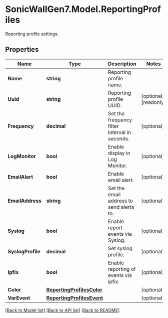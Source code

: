 # SonicWallGen7.Model.ReportingProfiles
Reporting profile settings.

## Properties

Name | Type | Description | Notes
------------ | ------------- | ------------- | -------------
**Name** | **string** | Reporting profile name. | 
**Uuid** | **string** | Reporting profile UUID. | [optional] [readonly] 
**Frequency** | **decimal** | Set the frequency filter interval in seconds. | [optional] 
**LogMonitor** | **bool** | Enable display in Log Monitor. | [optional] 
**EmailAlert** | **bool** | Enable email alert. | [optional] 
**EmailAddress** | **string** | Set the email address to send alerts to. | [optional] 
**Syslog** | **bool** | Enable report events via Syslog. | [optional] 
**SyslogProfile** | **decimal** | Set syslog profile. | [optional] 
**Ipfix** | **bool** | Enable reporting of events via ipfix. | [optional] 
**Color** | [**ReportingProfilesColor**](ReportingProfilesColor.md) |  | [optional] 
**VarEvent** | [**ReportingProfilesEvent**](ReportingProfilesEvent.md) |  | [optional] 

[[Back to Model list]](../README.md#documentation-for-models) [[Back to API list]](../README.md#documentation-for-api-endpoints) [[Back to README]](../README.md)

